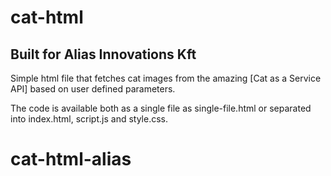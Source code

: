 # cat-html
## Built for Alias Innovations Kft

Simple html file that fetches cat images from the amazing [Cat as a Service API] based on user defined parameters.

The code is available both as a single file as single-file.html or separated into index.html, script.js and style.css.

[Cat API]: <https://cataas.com>
# cat-html-alias
